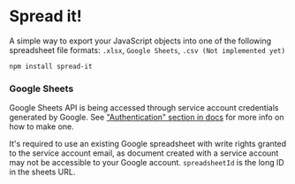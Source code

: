 # Spread it!

A simple way to export your JavaScript objects into one of the following spreadsheet file formats: `.xlsx`, `Google Sheets`, `.csv (Not implemented yet)`

`npm install spread-it`

### Google Sheets
Google Sheets API is being accessed through service account credentials generated by Google. See ["Authentication" section in docs](https://theoephraim.github.io/node-google-spreadsheet/#/guides/authentication?id=service-account) for more info on how to make one.

It's required to use an existing Google spreadsheet with write rights granted to the service account email, as document created with a service account may not be accessible to your Google account. `spreadsheetId` is the long ID in the sheets URL.

